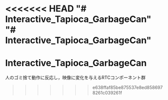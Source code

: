 <<<<<<< HEAD
"# Interactive_Tapioca_GarbageCan" 
"# Interactive_Tapioca_GarbageCan" 
=======
# Interactive_Tapioca_GarbageCan
人のゴミ捨て動作に反応し，映像に変化を与えるRTCコンポーネント群
>>>>>>> e638ffaf85be875537e8ed8586978261c039261f

